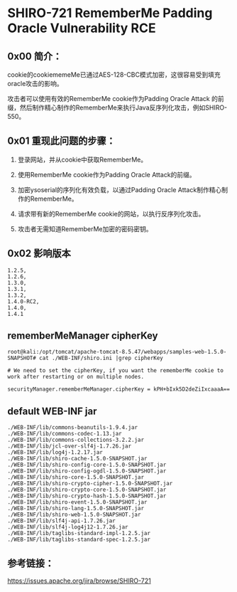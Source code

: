 # SHIRO-721 RememberMe Padding Oracle Vulnerability RCE

## 0x00 简介：

cookie的cookiememeMe已通过AES-128-CBC模式加密，这很容易受到填充oracle攻击的影响。

攻击者可以使用有效的RememberMe cookie作为Padding Oracle Attack 的前缀，然后制作精心制作的RememberMe来执行Java反序列化攻击，例如SHIRO-550。

## 0x01 重现此问题的步骤：

1. 登录网站，并从cookie中获取RememberMe。

2. 使用RememberMe cookie作为Padding Oracle Attack的前缀。

3. 加密ysoserial的序列化有效负载，以通过Padding Oracle Attack制作精心制作的RememberMe。

4. 请求带有新的RememberMe cookie的网站，以执行反序列化攻击。

5. 攻击者无需知道RememberMe加密的密码密钥。

## 0x02 影响版本

```
1.2.5, 
1.2.6, 
1.3.0, 
1.3.1, 
1.3.2, 
1.4.0-RC2, 
1.4.0, 
1.4.1
```
## rememberMeManager cipherKey
```
root@kali:/opt/tomcat/apache-tomcat-8.5.47/webapps/samples-web-1.5.0-SNAPSHOT# cat ./WEB-INF/shiro.ini |grep cipherKey

# We need to set the cipherKey, if you want the rememberMe cookie to work after restarting or on multiple nodes.

securityManager.rememberMeManager.cipherKey = kPH+bIxk5D2deZiIxcaaaA==

```
## default WEB-INF jar
```
./WEB-INF/lib/commons-beanutils-1.9.4.jar
./WEB-INF/lib/commons-codec-1.13.jar
./WEB-INF/lib/commons-collections-3.2.2.jar
./WEB-INF/lib/jcl-over-slf4j-1.7.26.jar
./WEB-INF/lib/log4j-1.2.17.jar
./WEB-INF/lib/shiro-cache-1.5.0-SNAPSHOT.jar
./WEB-INF/lib/shiro-config-core-1.5.0-SNAPSHOT.jar
./WEB-INF/lib/shiro-config-ogdl-1.5.0-SNAPSHOT.jar
./WEB-INF/lib/shiro-core-1.5.0-SNAPSHOT.jar
./WEB-INF/lib/shiro-crypto-cipher-1.5.0-SNAPSHOT.jar
./WEB-INF/lib/shiro-crypto-core-1.5.0-SNAPSHOT.jar
./WEB-INF/lib/shiro-crypto-hash-1.5.0-SNAPSHOT.jar
./WEB-INF/lib/shiro-event-1.5.0-SNAPSHOT.jar
./WEB-INF/lib/shiro-lang-1.5.0-SNAPSHOT.jar
./WEB-INF/lib/shiro-web-1.5.0-SNAPSHOT.jar
./WEB-INF/lib/slf4j-api-1.7.26.jar
./WEB-INF/lib/slf4j-log4j12-1.7.26.jar
./WEB-INF/lib/taglibs-standard-impl-1.2.5.jar
./WEB-INF/lib/taglibs-standard-spec-1.2.5.jar
```

## 参考链接：

https://issues.apache.org/jira/browse/SHIRO-721

